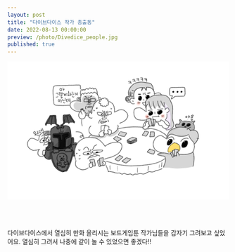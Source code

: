 ```yaml
---
layout: post
title: "다이브다이스 작가 총출동"
date: 2022-08-13 00:00:00
preview: /photo/Divedice_people.jpg
published: true
---
```


<img src="/photo/Divedice_people.jpg" width="1000">

<br/><br/>

다이브다이스에서 열심히 만화 올리시는 보드게임툰 작가님들을 갑자기 그려보고 싶었어요.
열심히 그려서 나중에 같이 놀 수 있었으면 좋겠다!!
